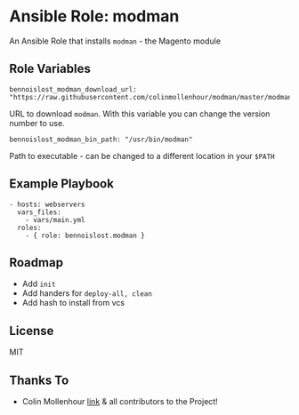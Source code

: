 # Ansible Role: modman

An Ansible Role that installs `modman` - the Magento module     

## Role Variables

```
bennoislost_modman_download_url: "https://raw.githubusercontent.com/colinmollenhour/modman/master/modman"
```

URL to download `modman`. With this variable you can change the version number to use.

```
bennoislost_modman_bin_path: "/usr/bin/modman"
```
Path to executable - can be changed to a different location in your `$PATH`

## Example Playbook

```
- hosts: webservers
  vars_files:
    - vars/main.yml
  roles:
    - { role: bennoislost.modman }
```

## Roadmap

* Add `init`
* Add handers for `deploy-all, clean`
* Add hash to install from vcs

## License

MIT

## Thanks To

* Colin Mollenhour [link](https://github.com/colinmollenhour) & all contributors to the Project!
